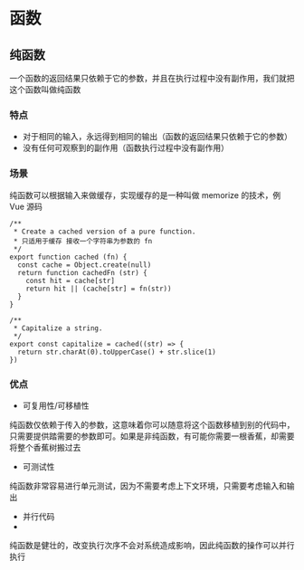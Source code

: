 # 函数
## 纯函数

一个函数的返回结果只依赖于它的参数，并且在执行过程中没有副作用，我们就把这个函数叫做纯函数

### 特点

- 对于相同的输入，永远得到相同的输出（函数的返回结果只依赖于它的参数）
- 没有任何可观察到的副作用（函数执行过程中没有副作用）

### 场景

纯函数可以根据输入来做缓存，实现缓存的是一种叫做 memorize 的技术，例Vue 源码

```
/**
 * Create a cached version of a pure function.
 * 只适用于缓存 接收一个字符串为参数的 fn
 */
export function cached (fn) {
  const cache = Object.create(null)
  return function cachedFn (str) {
    const hit = cache[str]
    return hit || (cache[str] = fn(str))
  }
}

/**
 * Capitalize a string.
 */
export const capitalize = cached((str) => {
  return str.charAt(0).toUpperCase() + str.slice(1)
})

```

### 优点

 - 可复用性/可移植性

纯函数仅依赖于传入的参数，这意味着你可以随意将这个函数移植到别的代码中，只需要提供踏需要的参数即可。如果是非纯函数，有可能你需要一根香蕉，却需要将整个香蕉树搬过去
 - 可测试性

纯函数非常容易进行单元测试，因为不需要考虑上下文环境，只需要考虑输入和输出

 - 并行代码
 - 
纯函数是健壮的，改变执行次序不会对系统造成影响，因此纯函数的操作可以并行执行
